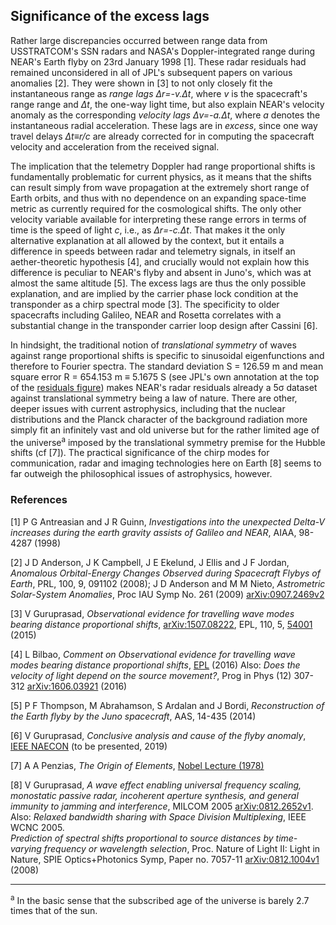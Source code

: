 ## Significance of the excess lags

Rather large discrepancies occurred between
	range data from USSTRATCOM's SSN radars
and
	NASA's Doppler-integrated range
during NEAR's Earth flyby on 23rd January 1998 
	[1].
These radar residuals had remained unconsidered
	in all of JPL's subsequent papers on
		various anomalies 
	[2].
They were shown in
	[3]
to not only closely fit
	the instantaneous range as _range lags_
		_&Delta;r=-v.&Delta;t_,
where
	_v_ is the spacecraft's range range
		and _&Delta;t_, the one-way light time,
but also explain
	NEAR's velocity anomaly
as the corresponding _velocity lags_
	_&Delta;v=-a.&Delta;t_,
where
	_a_ denotes the instantaneous radial acceleration.
These lags are in _excess_,
	since one way travel delays
		_&Delta;t&equiv;r/c_
	are already corrected for in computing
		the spacecraft velocity and acceleration
	from the received signal.


The implication that
	the telemetry Doppler had range proportional shifts
		is fundamentally problematic for current physics,
as it means that
	the shifts can result simply from wave propagation
		at the extremely short range of Earth orbits,
and thus with no dependence on
	an expanding space-time metric
		as currently required for
			the cosmological shifts. 
The only other velocity variable available
	for interpreting these range errors
		in terms of time
	is the speed of light _c_,
i.e.,
	as _&Delta;r=-c.&Delta;t_.
That makes it
	the only alternative explanation
		at all allowed by the context,
but it entails
	a difference in speeds between
		radar and telemetry signals,
	in itself
		an aether-theoretic hypothesis
	[4],
and crucially would not explain how
	this difference is peculiar to
		NEAR's flyby
	and absent in Juno's,
		which was at almost the same altitude
	[5].
The excess lags are thus
	the only possible explanation,
and are implied by
	the carrier phase lock condition at the transponder
		as a chirp spectral mode
	[3].
The specificity to older spacecrafts
	including Galileo, NEAR and Rosetta
correlates with
	a substantial change in
		the transponder carrier loop design
	after Cassini
	[6].


In hindsight,
the traditional notion of _translational symmetry_ of waves
	against range proportional shifts
is specific to
	sinusoidal eigenfunctions
		and therefore to Fourier spectra.
The standard deviation S = 126.59 m
	and mean square error R = 654.153 m
		&equiv; 5.1675 S
	(see JPL's own annotation at the top of
		the [residuals figure](ref/Antreasian/fig10_near_SSNrange.pdf))
makes NEAR's radar residuals already a 5&sigma; dataset
	against translational symmetry being
		a law of nature.
There are other, deeper issues with
	current astrophysics,
including that
	the nuclear distributions and
		the Planck character of the background radiation
	more simply fit
		an infinitely vast and old universe
but for the rather limited age of the universe<sup>a</sup>
	imposed by the translational symmetry premise
		for the Hubble shifts
	(cf [7]).
The practical significance of
	the chirp modes
for communication, radar and imaging technologies
	here on Earth
	[8]
seems to far outweigh
	the philosophical issues of astrophysics,
	however.


### References

[1] P G Antreasian and J R Guinn,
_Investigations into the unexpected Delta-V increases during the earth gravity assists of Galileo and NEAR_,
AIAA, 98-4287 (1998) 

[2] J D Anderson, J K Campbell, J E Ekelund, J Ellis and J F Jordan,
_Anomalous Orbital-Energy Changes Observed during Spacecraft Flybys of Earth_,
PRL, 100, 9, 091102 (2008);
J D Anderson and M M Nieto,
_Astrometric Solar-System Anomalies_,
Proc IAU Symp No. 261 (2009)
[arXiv:0907.2469v2](https://arXiv.org/abs/0907.2469)

[3] V Guruprasad,
_Observational evidence for travelling wave modes bearing distance proportional shifts_,
[arXiv:1507.08222](https://arXiv.org/abs/1507.08222),
EPL, 110, 5,
[54001](http://stacks.iop.org/0295-5075/110/i=5/a=54001)
(2015) 

[4] L Bilbao,
_Comment on Observational evidence for travelling wave modes bearing distance proportional shifts_,
[EPL](https://iopscience.iop.org/article/10.1209/0295-5075/115/54004) (2016)
Also: _Does the velocity of light depend on the source movement?_,
Prog in Phys (12) 307-312
[arXiv:1606.03921](https://arXiv.org/abs/1606.03921)
(2016)

[5]
P F Thompson, M Abrahamson, S Ardalan and J Bordi,
_Reconstruction of the Earth flyby by the Juno spacecraft_,
AAS, 14-435 (2014) 

[6] V Guruprasad,
_Conclusive analysis and cause of the flyby anomaly_,
[IEEE NAECON](https://attend.ieee.org/naecon-2019)
(to be presented, 2019) 

[7]
A A Penzias,
_The Origin of Elements_,
[Nobel Lecture (1978)](https://www.nobelprize.org/uploads/2018/06/penzias-lecture.pdf)

[8] V Guruprasad,
_A wave effect enabling universal frequency scaling,
monostatic passive radar,
incoherent aperture synthesis,
and
general immunity to jamming and interference_,
MILCOM 2005 [arXiv:0812.2652v1](https://arXiv.org/abs/0812.2652v1).
Also: _Relaxed bandwidth sharing with Space Division Multiplexing_,
IEEE WCNC 2005.  
_Prediction of spectral shifts proportional to source distances by time-varying frequency or wavelength selection_,
Proc. Nature of Light II: Light in Nature,
SPIE Optics+Photonics Symp,
Paper no. 7057-11 [arXiv:0812.1004v1](https://arXiv.org/abs/0812.1004v1) (2008)

---

<sup>a</sup>
In the basic sense that
	the subscribed age of the universe is barely 2.7 times
		that of the sun.

